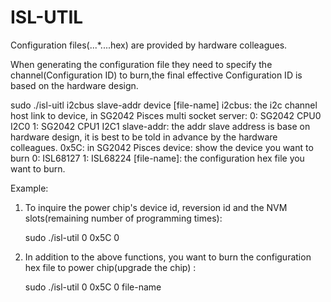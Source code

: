 # ISL-UTIL

Configuration files(...*....hex) are provided by hardware colleagues. 

When generating the configuration file they need to specify the channel(Configuration ID) to burn,the final effective Configuration ID is based on the hardware design.

sudo ./isl-uitl i2cbus slave-addr device [file-name]
    i2cbus: 
      the i2c channel host link to device, in SG2042 Pisces multi socket server:
            0: SG2042 CPU0 I2C0
            1: SG2042 CPU1 I2C1
    slave-addr:
      the addr slave address is base on hardware design, it is best to be told in advance by the hardware colleagues.
            0x5C: in SG2042 Pisces
    device:
      show the device you want to burn
            0: ISL68127
            1: ISL68224
    [file-name]: 
      the configuration hex file you want to burn.

Example:
  1. To inquire the power chip's device id, reversion id and the NVM slots(remaining number of programming times):

       sudo ./isl-util 0 0x5C 0

  2. In addition to the above functions, you want to burn the configuration hex file to power chip(upgrade the chip) :

       sudo ./isl-util 0 0x5C 0 file-name
    
